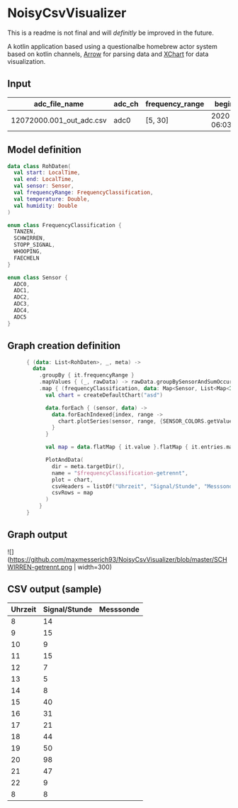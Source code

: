 # NoisyCsvVisualizer

This is a readme is not final and will *definitly* be improved in the future.

A kotlin application based using a questionalbe homebrew actor system based on kotlin channels, [Arrow](https://github.com/arrow-kt/arrow) for parsing data and [XChart](https://github.com/knowm/XChart) for data visualization.



## Input
|adc_file_name           |adc_ch|frequency_range|begin_datetime_utc           |end_datetime_utc             |duration_s       |begin_i|end_i|f_signal          |f_signal_diffs_time_mean|time_accuracy      |sample_f|sig_abs_power     |umweltspaeher_id|utc_tim |utc_date  |temp_in  |humidity_in|load_cell0|load_cell1|load_cell2|gps_sync_time|gps_lat      |gps_lon       |gps__|gps_|gps_altitude|temp_out |hum_out  |temp_cpu|stm32_uuid               |load_cell0_kg|load_cell1_kg|load_cell2_kg|weight_all_kg|fio_temperature|fio_humidity|fio_pressure|fio_dewPoint|fio_windSpeed|fio_windBearing|fio_cloudCover|fio_uvIndex|fio_visibility|
|------------------------|------|---------------|-----------------------------|-----------------------------|-----------------|-------|-----|------------------|------------------------|-------------------|--------|------------------|----------------|--------|----------|---------|-----------|----------|----------|----------|-------------|-------------|--------------|-----|----|------------|---------|---------|--------|-------------------------|-------------|-------------|-------------|-------------|---------------|------------|------------|------------|-------------|---------------|--------------|-----------|--------------|
|12072000.001_out_adc.csv|adc0  |[5, 30]        |2020-07-12 06:03:33.303508992|2020-07-12 06:03:34.178714624|0.875414617203008|87     |92   |21.939020872012385|1.7227867928766143      |0.17508292344060156|5422    |113605722116.11168|15              |06:03:19|12.07.2020|33.888535|47.539276  |8405804   |8320944   |8886645   |60019        | 5227.41892 N| 01317.76349 E|1    |8   | 44.0 M     |20.135521|17.200287|74.33371|1638445892749579875966768|8405804      |8320944      |8886645      |256.1339     |10.75          |0.96        |1026.0      |10.13       |2.37         |300.0          |0.01          |0.0        |16.093        |

## Model definition

```kotlin
data class RohDaten(
  val start: LocalTime,
  val end: LocalTime,
  val sensor: Sensor,
  val frequencyRange: FrequencyClassification,
  val temperature: Double,
  val humidity: Double
)

enum class FrequencyClassification {
  TANZEN,
  SCHWIRREN,
  STOPP_SIGNAL,
  WHOOPING,
  FAECHELN
}

enum class Sensor {
  ADC0,
  ADC1,
  ADC2,
  ADC3,
  ADC4,
  ADC5
}
```
## Graph creation definition
```kotlin
      { (data: List<RohDaten>, _, meta) ->
        data
          .groupBy { it.frequencyRange }
          .mapValues { (_, rawData) -> rawData.groupBySensorAndSumOccurenceInEachHourSeperateIntoFrames() }
          .map { (frequencyClassification, data: Map<Sensor, List<Map<Int, Int>>>) ->
            val chart = createDefaultChart("asd")

            data.forEach { (sensor, data) ->
              data.forEachIndexed{index, range ->
                chart.plotSeries(sensor, range, {SENSOR_COLORS.getValue(sensor)}, index)
              }
            }

            val map = data.flatMap { it.value }.flatMap { it.entries.map { it.toPair().toList() } }

            PlotAndData(
              dir = meta.targetDir(),
              name = "$frequencyClassification-getrennt",
              plot = chart,
              csvHeaders = listOf("Uhrzeit", "Signal/Stunde", "Messsonde"),
              csvRows = map
            )
          }
      }
```
## Graph output
![](https://github.com/maxmesserich93/NoisyCsvVisualizer/blob/master/SCHWIRREN-getrennt.png | width=300)
## CSV output (sample)

|Uhrzeit                 |Signal/Stunde|Messsonde|
|------------------------|-------------|---------|
|8                       |14           |         |
|9                       |15           |         |
|10                      |9            |         |
|11                      |15           |         |
|12                      |7            |         |
|13                      |5            |         |
|14                      |8            |         |
|15                      |40           |         |
|16                      |31           |         |
|17                      |21           |         |
|18                      |44           |         |
|19                      |50           |         |
|20                      |98           |         |
|21                      |47           |         |
|22                      |9            |         |
|8                       |8            |         |



